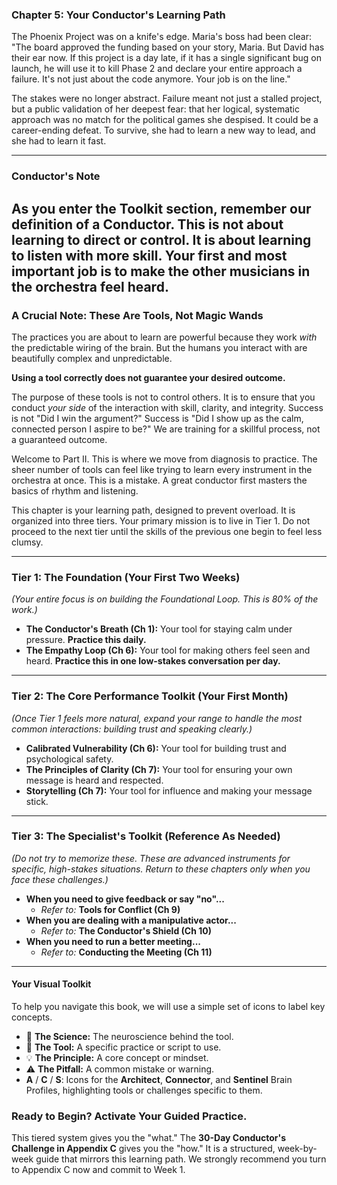 ### **Chapter 5: Your Conductor's Learning Path**

The Phoenix Project was on a knife's edge. Maria's boss had been clear: "The board approved the funding based on your story, Maria. But David has their ear now. If this project is a day late, if it has a single significant bug on launch, he will use it to kill Phase 2 and declare your entire approach a failure. It's not just about the code anymore. Your job is on the line."

The stakes were no longer abstract. Failure meant not just a stalled project, but a public validation of her deepest fear: that her logical, systematic approach was no match for the political games she despised. It could be a career-ending defeat. To survive, she had to learn a new way to lead, and she had to learn it fast.

---
### **Conductor's Note**

As you enter the Toolkit section, remember our definition of a Conductor. This is not about learning to direct or control. It is about learning to listen with more skill. Your first and most important job is to make the other musicians in the orchestra feel heard.
---

### **A Crucial Note: These Are Tools, Not Magic Wands**

The practices you are about to learn are powerful because they work *with* the predictable wiring of the brain. But the humans you interact with are beautifully complex and unpredictable.

**Using a tool correctly does not guarantee your desired outcome.**

The purpose of these tools is not to control others. It is to ensure that you conduct *your side* of the interaction with skill, clarity, and integrity. Success is not "Did I win the argument?" Success is "Did I show up as the calm, connected person I aspire to be?" We are training for a skillful process, not a guaranteed outcome.

Welcome to Part II. This is where we move from diagnosis to practice. The sheer number of tools can feel like trying to learn every instrument in the orchestra at once. This is a mistake. A great conductor first masters the basics of rhythm and listening.

This chapter is your learning path, designed to prevent overload. It is organized into three tiers. Your primary mission is to live in Tier 1. Do not proceed to the next tier until the skills of the previous one begin to feel less clumsy.

---

### **Tier 1: The Foundation (Your First Two Weeks)**
*(Your entire focus is on building the Foundational Loop. This is 80% of the work.)*

*   **The Conductor's Breath (Ch 1):** Your tool for staying calm under pressure. **Practice this daily.**
*   **The Empathy Loop (Ch 6):** Your tool for making others feel seen and heard. **Practice this in one low-stakes conversation per day.**

---

### **Tier 2: The Core Performance Toolkit (Your First Month)**
*(Once Tier 1 feels more natural, expand your range to handle the most common interactions: building trust and speaking clearly.)*

*   **Calibrated Vulnerability (Ch 6):** Your tool for building trust and psychological safety.
*   **The Principles of Clarity (Ch 7):** Your tool for ensuring your own message is heard and respected.
*   **Storytelling (Ch 7):** Your tool for influence and making your message stick.

---

### **Tier 3: The Specialist's Toolkit (Reference As Needed)**
*(Do not try to memorize these. These are advanced instruments for specific, high-stakes situations. Return to these chapters only when you face these challenges.)*

*   **When you need to give feedback or say "no"...**
    *   *Refer to:* **Tools for Conflict (Ch 9)**
*   **When you are dealing with a manipulative actor...**
    *   *Refer to:* **The Conductor's Shield (Ch 10)**
*   **When you need to run a better meeting...**
    *   *Refer to:* **Conducting the Meeting (Ch 11)**

---

#### **Your Visual Toolkit**

To help you navigate this book, we will use a simple set of icons to label key concepts.

*   🧠 **The Science:** The neuroscience behind the tool.
*   🔧 **The Tool:** A specific practice or script to use.
*   💡 **The Principle:** A core concept or mindset.
*   ⚠️ **The Pitfall:** A common mistake or warning.
*   **A** / **C** / **S**: Icons for the **Architect**, **Connector**, and **Sentinel** Brain Profiles, highlighting tools or challenges specific to them.

### **Ready to Begin? Activate Your Guided Practice.**

This tiered system gives you the "what." The **30-Day Conductor's Challenge in Appendix C** gives you the "how." It is a structured, week-by-week guide that mirrors this learning path. We strongly recommend you turn to Appendix C now and commit to Week 1.
      